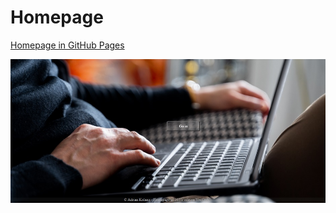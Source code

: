 # Homepage
<a href="https://kolanoadrian.github.io/Homepage">Homepage in GitHub Pages</a>

![Screenshot](og.jpg)